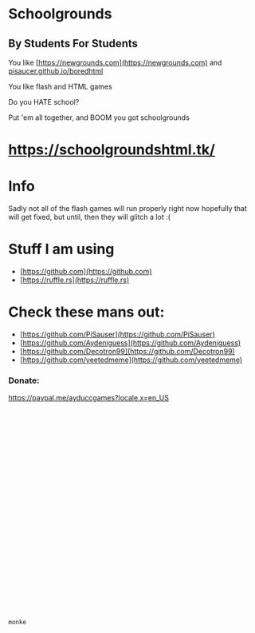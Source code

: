 # Schoolgrounds
## By Students For Students
You like [https://newgrounds.com](https://newgrounds.com) and [pisaucer.github.io/boredhtml](https://pisaucer.github.io)

You like flash and HTML games

Do you HATE school?

Put 'em all together, and BOOM you got schoolgrounds

# https://schoolgroundshtml.tk/

# Info
Sadly not all of the flash games will run properly right now hopefully that will get fixed, but until, then they will glitch a lot :(

# Stuff I am using
- [https://github.com](https://github.com) 
- [https://ruffle.rs](https://ruffle.rs)

# Check these mans out:
- [https://github.com/PiSauser](https://github.com/PiSauser)
- [https://github.com/Aydeniguess](https://github.com/Aydeniguess)
- [https://github.com/Decotron99](https://github.com/Decotron99)
- [https://github.com/yeetedmeme](https://github.com/yeetedmeme)


### Donate:
https://paypal.me/ayduccgames?locale.x=en_US
```txt






























monke
```
